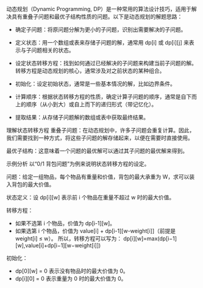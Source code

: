 动态规划（Dynamic Programming, DP）是一种常用的算法设计技巧，适用于解决具有重叠子问题和最优子结构性质的问题。以下是动态规划的解题思路：

+ 确定子问题：将原问题分解为更小的子问题，识别出需要解决的子问题。

+ 定义状态：用一个数组或表来存储子问题的解，通常用 dp[i] 或 dp[i][j] 来表示与子问题相关的状态。

+ 设定状态转移方程：找到如何通过已经解决的子问题来构建当前子问题的解。转移方程是动态规划的核心，通常涉及对之前状态的某种组合。

+ 初始化：设定初始状态，通常是一些基本情况的解，比如边界条件。

+ 计算顺序：根据状态转移方程的性质，确定计算子问题的顺序，通常是自下而上的顺序（从小到大）或自上而下的递归形式（带记忆化）。

+ 提取结果：从存储子问题解的数组或表中获取最终结果。


理解状态转移方程
重叠子问题：在动态规划中，许多子问题会重复计算。因此，我们需要找到一种方式，将这些子问题的解存储起来，以便在需要时直接使用。

最优子结构：这意味着一个问题的最优解可以通过其子问题的最优解来得到。

示例分析
以“0/1 背包问题”为例来说明状态转移方程的设定。

问题：给定一组物品，每个物品有重量和价值，背包的最大承重为 W，求可以装入背包的最大价值。

状态定义：设 dp[i][w] 表示前 i 个物品在重量不超过 w 时的最大价值。

转移方程：
+ 如果不选第 i 个物品，价值为 dp[i-1][w]。
+ 如果选第 i 个物品，价值为 value[i] + dp[i-1][w-weight[i]]（前提是 weight[i] ≤ w）。
所以，转移方程可以写为：
dp[i][w]=max(dp[i−1][w],value[i]+dp[i−1][w−weight[i]])

初始化：
+ dp[0][w] = 0 表示没有物品时的最大价值为 0。
+ dp[i][0] = 0 表示重量为 0 时的最大价值为 0。
